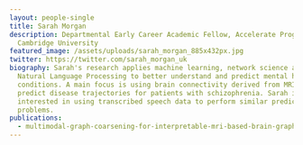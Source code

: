```yaml
---
layout: people-single
title: Sarah Morgan
description: Departmental Early Career Academic Fellow, Accelerate Programme,
  Cambridge University
featured_image: /assets/uploads/sarah_morgan_885x432px.jpg
twitter: https://twitter.com/sarah_morgan_uk
biography: Sarah's research applies machine learning, network science and
  Natural Language Processing to better understand and predict mental health
  conditions. A main focus is using brain connectivity derived from MRI to
  predict disease trajectories for patients with schizophrenia. Sarah is also
  interested in using transcribed speech data to perform similar prediction
  problems.
publications:
  - multimodal-graph-coarsening-for-interpretable-mri-based-brain-graph-neural-network
---
```

